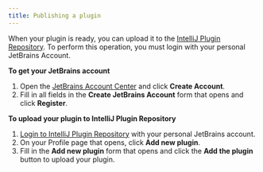 ```yaml
---
title: Publishing a plugin
---
```


When your plugin is ready, you can upload it to the [IntelliJ Plugin Repository](https://plugins.jetbrains.com). To perform this operation, you must login with your personal JetBrains Account.

**To get your JetBrains account**

1. Open the [JetBrains Account Center](https://account.jetbrains.com) and click **Create Account**.
2. Fill in all fields in the **Create JetBrains Account** form that opens and click **Register**.

**To upload your plugin to IntelliJ Plugin Repository**

1. [Login to IntelliJ Plugin Repository](https://plugins.jetbrains.com/author/me) with your personal JetBrains account.
2. On your Profile page that opens, click **Add new plugin**.
3. Fill in the **Add new plugin** form that opens and click the **Add the plugin** button to upload your plugin.
